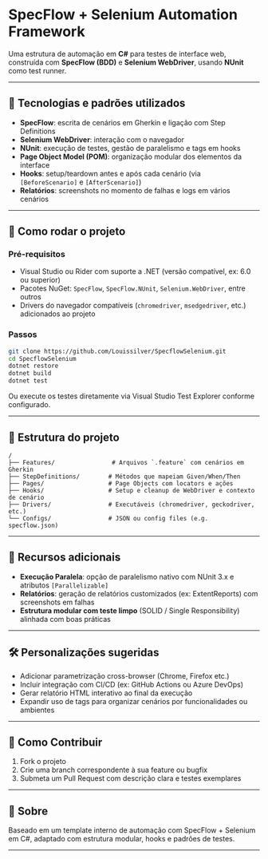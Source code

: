 # SpecFlow + Selenium Automation Framework

Uma estrutura de automação em **C#** para testes de interface web, construída com **SpecFlow (BDD)** e **Selenium WebDriver**, usando **NUnit** como test runner.

---

## 🔧 Tecnologias e padrões utilizados

- **SpecFlow**: escrita de cenários em Gherkin e ligação com Step Definitions  
- **Selenium WebDriver**: interação com o navegador  
- **NUnit**: execução de testes, gestão de paralelismo e tags em hooks  
- **Page Object Model (POM)**: organização modular dos elementos da interface  
- **Hooks**: setup/teardown antes e após cada cenário (via `[BeforeScenario]` e `[AfterScenario]`)  
- **Relatórios**: screenshots no momento de falhas e logs em vários cenários

---

## 🚀 Como rodar o projeto

### Pré-requisitos
- Visual Studio ou Rider com suporte a .NET (versão compatível, ex: 6.0 ou superior)
- Pacotes NuGet: `SpecFlow`, `SpecFlow.NUnit`, `Selenium.WebDriver`, entre outros
- Drivers do navegador compatíveis (`chromedriver`, `msedgedriver`, etc.) adicionados ao projeto

### Passos
```bash
git clone https://github.com/Louissilver/SpecflowSelenium.git
cd SpecflowSelenium
dotnet restore
dotnet build
dotnet test
```

Ou execute os testes diretamente via Visual Studio Test Explorer conforme configurado.

---

## 📂 Estrutura do projeto

```
/
├── Features/                # Arquivos `.feature` com cenários em Gherkin
├── StepDefinitions/        # Métodos que mapeiam Given/When/Then
├── Pages/                  # Page Objects com locators e ações
├── Hooks/                  # Setup e cleanup de WebDriver e contexto de cenário
├── Drivers/                # Executáveis (chromedriver, geckodriver, etc.)
└── Configs/                # JSON ou config files (e.g. specflow.json)
```

---

## 📂 Recursos adicionais

- **Execução Paralela**: opção de paralelismo nativo com NUnit 3.x e atributos `[Parallelizable]`  
- **Relatórios**: geração de relatórios customizados (ex: ExtentReports) com screenshots em falhas  
- **Estrutura modular com teste limpo** (SOLID / Single Responsibility) alinhada com boas práticas

---

## 🛠️ Personalizações sugeridas

- Adicionar parametrização cross-browser (Chrome, Firefox etc.)
- Incluir integração com CI/CD (ex: GitHub Actions ou Azure DevOps)
- Gerar relatório HTML interativo ao final da execução
- Expandir uso de tags para organizar cenários por funcionalidades ou ambientes

---

## 📌 Como Contribuir

1. Fork o projeto  
2. Crie uma branch correspondente à sua feature ou bugfix  
3. Submeta um Pull Request com descrição clara e testes exemplares

---

## 🧠 Sobre

Baseado em um template interno de automação com SpecFlow + Selenium em C#, adaptado com estrutura modular, hooks e padrões de testes.

---
